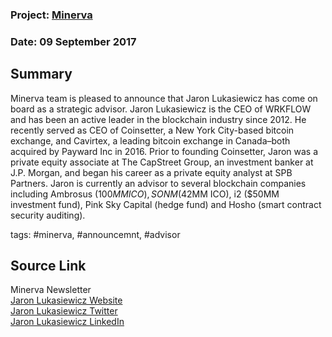 ### Project: [Minerva](../projects/minerva.md)
### Date: 09 September 2017
## Summary
Minerva team is pleased to announce that Jaron Lukasiewicz has come on board as a strategic advisor.
Jaron Lukasiewicz is the CEO of WRKFLOW and has been an active leader in the blockchain industry since 2012.
He recently served as CEO of Coinsetter, a New York City-based bitcoin exchange, and Cavirtex, a leading bitcoin exchange in Canada–both acquired by Payward Inc in 2016.
Prior to founding Coinsetter, Jaron was a private equity associate at The CapStreet Group, an investment banker at J.P. Morgan, and began his career as a private equity analyst at SPB Partners.
Jaron is currently an advisor to several blockchain companies including Ambrosus ($100MM ICO), SONM ($42MM ICO), i2 ($50MM investment fund), Pink Sky Capital (hedge fund) and Hosho (smart contract security auditing).

tags: #minerva, #announcemnt, #advisor
## Source Link
Minerva Newsletter  
[Jaron Lukasiewicz Website](http://www.jaronlukasiewicz.com/)  
[Jaron Lukasiewicz Twitter](https://twitter.com/borntobank)  
[Jaron Lukasiewicz LinkedIn](https://www.linkedin.com/in/jaronlukasiewicz/)
